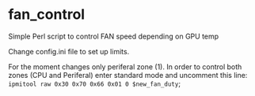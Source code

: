 # fan_control
Simple Perl script to control FAN speed depending on GPU temp

Change config.ini file to set up limits.

For the moment changes only periferal zone (1). In order to control both 
zones (CPU and Periferal) enter standard mode and uncomment this line:
`ipmitool raw 0x30 0x70 0x66 0x01 0 $new_fan_duty`;


